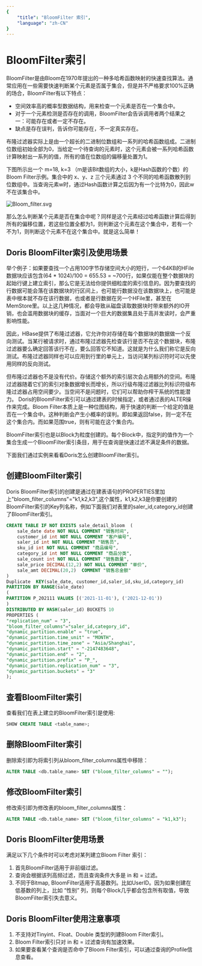 ```yaml
---
{
    "title": "BloomFilter 索引",
    "language": "zh-CN"
}
---
```


<!--
Licensed to the Apache Software Foundation (ASF) under one
or more contributor license agreements.  See the NOTICE file
distributed with this work for additional information
regarding copyright ownership.  The ASF licenses this file
to you under the Apache License, Version 2.0 (the
"License"); you may not use this file except in compliance
with the License.  You may obtain a copy of the License at

  http://www.apache.org/licenses/LICENSE-2.0

Unless required by applicable law or agreed to in writing,
software distributed under the License is distributed on an
"AS IS" BASIS, WITHOUT WARRANTIES OR CONDITIONS OF ANY
KIND, either express or implied.  See the License for the
specific language governing permissions and limitations
under the License.
-->

# BloomFilter索引

BloomFilter是由Bloom在1970年提出的一种多哈希函数映射的快速查找算法。通常应用在一些需要快速判断某个元素是否属于集合，但是并不严格要求100%正确的场合，BloomFilter有以下特点：

- 空间效率高的概率型数据结构，用来检查一个元素是否在一个集合中。
- 对于一个元素检测是否存在的调用，BloomFilter会告诉调用者两个结果之一：可能存在或者一定不存在。
- 缺点是存在误判，告诉你可能存在，不一定真实存在。

布隆过滤器实际上是由一个超长的二进制位数组和一系列的哈希函数组成。二进制位数组初始全部为0，当给定一个待查询的元素时，这个元素会被一系列哈希函数计算映射出一系列的值，所有的值在位数组的偏移量处置为1。

下图所示出一个 m=18, k=3 （m是该Bit数组的大小，k是Hash函数的个数）的Bloom Filter示例。集合中的 x、y、z 三个元素通过 3 个不同的哈希函数散列到位数组中。当查询元素w时，通过Hash函数计算之后因为有一个比特为0，因此w不在该集合中。

![Bloom_filter.svg](https://doris.apache.org/images/Bloom_filter.svg.png)

那么怎么判断某个元素是否在集合中呢？同样是这个元素经过哈希函数计算后得到所有的偏移位置，若这些位置全都为1，则判断这个元素在这个集合中，若有一个不为1，则判断这个元素不在这个集合中。就是这么简单！

## Doris BloomFilter索引及使用场景

举个例子：如果要查找一个占用100字节存储空间大小的短行，一个64KB的HFile数据块应该包含(64 * 1024)/100 = 655.53 = ~700行，如果仅能在整个数据块的起始行键上建立索引，那么它是无法给你提供细粒度的索引信息的。因为要查找的行数据可能会落在该数据块的行区间上，也可能行数据没在该数据块上，也可能是表中根本就不存在该行数据，也或者是行数据在另一个HFile里，甚至在MemStore里。以上这几种情况，都会导致从磁盘读取数据块时带来额外的IO开销，也会滥用数据块的缓存，当面对一个巨大的数据集且处于高并发读时，会严重影响性能。

因此，HBase提供了布隆过滤器，它允许你对存储在每个数据块的数据做一个反向测试。当某行被请求时，通过布隆过滤器先检查该行是否不在这个数据块，布隆过滤器要么确定回答该行不在，要么回答它不知道。这就是为什么我们称它是反向测试。布隆过滤器同样也可以应用到行里的单元上，当访问某列标识符时可以先使用同样的反向测试。

但布隆过滤器也不是没有代价。存储这个额外的索引层次会占用额外的空间。布隆过滤器随着它们的索引对象数据增长而增长，所以行级布隆过滤器比列标识符级布隆过滤器占用空间要少。当空间不是问题时，它们可以帮助你榨干系统的性能潜力。
Doris的BloomFilter索引可以通过建表的时候指定，或者通过表的ALTER操作来完成。Bloom Filter本质上是一种位图结构，用于快速的判断一个给定的值是否在一个集合中。这种判断会产生小概率的误判。即如果返回false，则一定不在这个集合内。而如果范围true，则有可能在这个集合内。

BloomFilter索引也是以Block为粒度创建的。每个Block中，指定列的值作为一个集合生成一个BloomFilter索引条目，用于在查询是快速过滤不满足条件的数据。

下面我们通过实例来看看Doris怎么创建BloomFilter索引。

## 创建BloomFilter索引

Doris BloomFilter索引的创建是通过在建表语句的PROPERTIES里加上"bloom_filter_columns"="k1,k2,k3",这个属性，k1,k2,k3是你要创建的BloomFilter索引的Key列名称，例如下面我们对表里的saler_id,category_id创建了BloomFilter索引。

```sql
CREATE TABLE IF NOT EXISTS sale_detail_bloom  (
    sale_date date NOT NULL COMMENT "销售时间",
    customer_id int NOT NULL COMMENT "客户编号",
    saler_id int NOT NULL COMMENT "销售员",
    sku_id int NOT NULL COMMENT "商品编号",
    category_id int NOT NULL COMMENT "商品分类",
    sale_count int NOT NULL COMMENT "销售数量",
    sale_price DECIMAL(12,2) NOT NULL COMMENT "单价",
    sale_amt DECIMAL(20,2)  COMMENT "销售总金额"
)
Duplicate  KEY(sale_date, customer_id,saler_id,sku_id,category_id)
PARTITION BY RANGE(sale_date)
(
PARTITION P_202111 VALUES [('2021-11-01'), ('2021-12-01'))
)
DISTRIBUTED BY HASH(saler_id) BUCKETS 10
PROPERTIES (
"replication_num" = "3",
"bloom_filter_columns"="saler_id,category_id",
"dynamic_partition.enable" = "true",
"dynamic_partition.time_unit" = "MONTH",
"dynamic_partition.time_zone" = "Asia/Shanghai",
"dynamic_partition.start" = "-2147483648",
"dynamic_partition.end" = "2",
"dynamic_partition.prefix" = "P_",
"dynamic_partition.replication_num" = "3",
"dynamic_partition.buckets" = "3"
);
```

## 查看BloomFilter索引

查看我们在表上建立的BloomFilter索引是使用:

```sql
SHOW CREATE TABLE <table_name>;
```

## 删除BloomFilter索引

删除索引即为将索引列从bloom_filter_columns属性中移除：

```sql
ALTER TABLE <db.table_name> SET ("bloom_filter_columns" = "");
```

## 修改BloomFilter索引

修改索引即为修改表的bloom_filter_columns属性：

```sql
ALTER TABLE <db.table_name> SET ("bloom_filter_columns" = "k1,k3");
```

## **Doris BloomFilter使用场景**

满足以下几个条件时可以考虑对某列建立Bloom Filter 索引：

1. 首先BloomFilter适用于非前缀过滤。
2. 查询会根据该列高频过滤，而且查询条件大多是 in 和 = 过滤。
3. 不同于Bitmap, BloomFilter适用于高基数列。比如UserID。因为如果创建在低基数的列上，比如 “性别” 列，则每个Block几乎都会包含所有取值，导致BloomFilter索引失去意义。

## **Doris BloomFilter使用注意事项**

1. 不支持对Tinyint、Float、Double 类型的列建Bloom Filter索引。
2. Bloom Filter索引只对 in 和 = 过滤查询有加速效果。
3. 如果要查看某个查询是否命中了Bloom Filter索引，可以通过查询的Profile信息查看。
